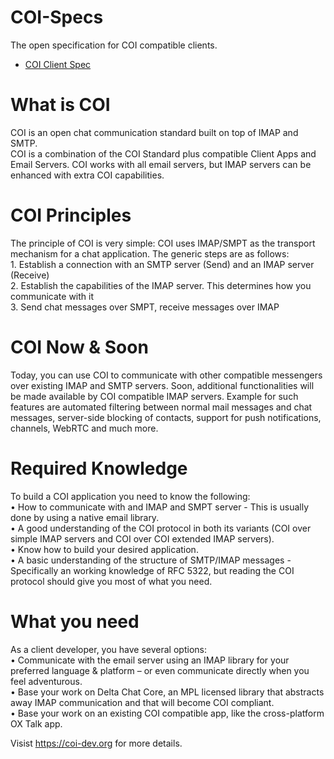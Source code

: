 # COI-Specs
The open specification for COI compatible clients.

* [COI Client Spec](coi-client-spec.md)

# What is COI
COI is an open chat communication standard built on top of IMAP and SMTP.  
COI is a combination of the COI Standard plus compatible Client Apps and Email Servers. 
COI works with all email servers, but IMAP servers can be enhanced with extra COI capabilities.  

# COI Principles
The principle of COI is very simple: COI uses IMAP/SMPT as the transport mechanism for a chat application.
The generic steps are as follows:  
	1.	Establish a connection with an SMTP server (Send) and an IMAP server (Receive)  
	2.	Establish the capabilities of the IMAP server. This determines how you communicate with it  
	3.	Send chat messages over SMPT, receive messages over IMAP  

# COI Now & Soon
Today, you can use COI to communicate with other compatible messengers over existing IMAP and SMTP servers.
Soon, additional functionalities will be made available by COI compatible IMAP servers. Example for such features are automated filtering between normal mail messages and chat messages, server-side blocking of contacts, support for push notifications, channels, WebRTC and much more.

# Required Knowledge
To build a COI application you need to know the following:  
	•	How to communicate with and IMAP and SMPT server - This is usually done by using a native email library.  
	•	A good understanding of the COI protocol in both its variants (COI over simple IMAP servers and COI over COI extended IMAP servers).  
	•	Know how to build your desired application.  
	•	A basic understanding of the structure of SMTP/IMAP messages - Specifically an working knowledge of RFC 5322, but reading the COI protocol should give you most of what you need.

# What you need
As a client developer, you have several options:  
	•	Communicate with the email server using an IMAP library for your preferred language & platform – or even communicate directly when you feel adventurous.  
	•	Base your work on Delta Chat Core, an MPL licensed library that abstracts away IMAP communication and that will become COI compliant.  
	•	Base your work on an existing COI compatible app, like the cross-platform OX Talk app.  
	
Visist https://coi-dev.org for more details.
